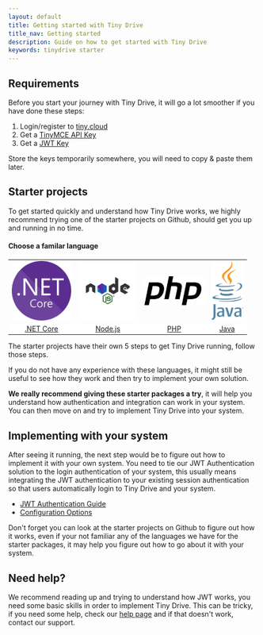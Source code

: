 ```yaml
---
layout: default
title: Getting started with Tiny Drive
title_nav: Getting started
description: Guide on how to get started with Tiny Drive
keywords: tinydrive starter
---
```


## Requirements
Before you start your journey with Tiny Drive, it will go a lot smoother if you have done these steps:
1. Login/register to [tiny.cloud](https://apps.tiny.cloud/my-account/)
2. Get a [TinyMCE API Key](https://apps.tiny.cloud/my-account/key-manager/)
3. Get a [JWT Key](https://apps.tiny.cloud/my-account/jwt-key-manager/)

Store the keys temporarily somewhere, you will need to copy & paste them later.

## Starter projects

To get started quickly and understand how Tiny Drive works, we highly recommend trying one of the starter projects on Github, should get you up and running in no time.
#### Choose a familar language
<table style="text-align: center">
    <tbody>
        <tr>
            <td><a href="https://github.com/tinymce/tinydrive-dotnet-mvc-starter"><img src="/images/netcore.svg" width="120"></a></td>
            <td><a href="https://github.com/tinymce/tinydrive-nodejs-starter"><img src="/images/nodejs.svg"  width="120"></a></td>
            <td><a href="https://github.com/tinymce/tinydrive-php-starter"><img src="/images/php.svg"  width="120"></a></td>
            <td><a href="https://github.com/tinymce/tinydrive-java-spring-starter"><img src="/images/java.png" height="120"></a></td>
        </tr>
        <tr style="background-color: white">
            <td><a href="https://github.com/tinymce/tinydrive-dotnet-mvc-starter">.NET Core</a></td>
            <td><a href="https://github.com/tinymce/tinydrive-nodejs-starter">Node.js</a></td>
            <td><a href="https://github.com/tinymce/tinydrive-php-starter">PHP</a></td>
            <td><a href="https://github.com/tinymce/tinydrive-java-spring-starter">Java</a></td>
        </tr>
    </tbody>
</table>
The starter projects have their own 5 steps to get Tiny Drive running, follow those steps.

If you do not have any experience with these languages, it might still be useful to see how they work and then try to implement your own solution.

**We really recommend giving these starter packages a try**, it will help you understand how authentication and integration can work in your system. You can then move on and try to implement Tiny Drive into your system.

## Implementing with your system

After seeing it running, the next step would be to figure out how to implement it with your own system. You need to tie our JWT Authentication solution to the login authentication of your system, this usually means integrating the JWT authentication to your existing session authentication so that users automatically login to Tiny Drive and your system.

- [JWT Authentication Guide]({{site.baseurl}}/tinydrive/jwt-authentication/) 
- [Configuration Options]({{site.baseurl}}/tinydrive/configuration/)

Don't forget you can look at the starter projects on Github to figure out how it works, even if your not familiar any of the languages we have for the starter packages, it may help you figure out how to go about it with your system.

## Need help? ##
We recommend reading up and trying to understand how JWT works, you need some basic skills in order to implement Tiny Drive. This can be tricky, if you need some help, check our [help page](/tinydrive/get-help/) and if that doesn't work, contact our support.